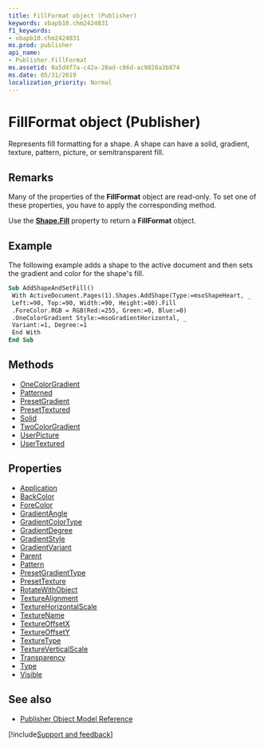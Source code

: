 ```yaml
---
title: FillFormat object (Publisher)
keywords: vbapb10.chm2424831
f1_keywords:
- vbapb10.chm2424831
ms.prod: publisher
api_name:
- Publisher.FillFormat
ms.assetid: 0a5d4f7a-c42a-28ad-c86d-ac9828a3b874
ms.date: 05/31/2019
localization_priority: Normal
---
```



# FillFormat object (Publisher)

Represents fill formatting for a shape. A shape can have a solid, gradient, texture, pattern, picture, or semitransparent fill.
 

## Remarks

Many of the properties of the **FillFormat** object are read-only. To set one of these properties, you have to apply the corresponding method.
 
Use the **[Shape.Fill](Publisher.Shape.Fill.md)** property to return a **FillFormat** object. 
 

## Example

The following example adds a shape to the active document and then sets the gradient and color for the shape's fill.

```vb
Sub AddShapeAndSetFill() 
 With ActiveDocument.Pages(1).Shapes.AddShape(Type:=msoShapeHeart, _ 
 Left:=90, Top:=90, Width:=90, Height:=80).Fill 
 .ForeColor.RGB = RGB(Red:=255, Green:=0, Blue:=0) 
 .OneColorGradient Style:=msoGradientHorizontal, _ 
 Variant:=1, Degree:=1 
 End With 
End Sub
```


## Methods

- [OneColorGradient](Publisher.FillFormat.OneColorGradient.md)
- [Patterned](Publisher.FillFormat.Patterned.md)
- [PresetGradient](Publisher.FillFormat.PresetGradient.md)
- [PresetTextured](Publisher.FillFormat.PresetTextured.md)
- [Solid](Publisher.FillFormat.Solid.md)
- [TwoColorGradient](Publisher.FillFormat.TwoColorGradient.md)
- [UserPicture](Publisher.FillFormat.UserPicture.md)
- [UserTextured](Publisher.FillFormat.UserTextured.md)

## Properties

- [Application](Publisher.FillFormat.Application.md)
- [BackColor](Publisher.FillFormat.BackColor.md)
- [ForeColor](Publisher.FillFormat.ForeColor.md)
- [GradientAngle](Publisher.fillformat.gradientangle.md)
- [GradientColorType](Publisher.FillFormat.GradientColorType.md)
- [GradientDegree](Publisher.FillFormat.GradientDegree.md)
- [GradientStyle](Publisher.FillFormat.GradientStyle.md)
- [GradientVariant](Publisher.FillFormat.GradientVariant.md)
- [Parent](Publisher.FillFormat.Parent.md)
- [Pattern](Publisher.FillFormat.Pattern.md)
- [PresetGradientType](Publisher.FillFormat.PresetGradientType.md)
- [PresetTexture](Publisher.FillFormat.PresetTexture.md)
- [RotateWithObject](Publisher.fillformat.rotatewithobject.md)
- [TextureAlignment](Publisher.fillformat.texturealignment.md)
- [TextureHorizontalScale](Publisher.fillformat.texturehorizontalscale.md)
- [TextureName](Publisher.FillFormat.TextureName.md)
- [TextureOffsetX](Publisher.fillformat.textureoffsetx.md)
- [TextureOffsetY](Publisher.fillformat.textureoffsety.md)
- [TextureType](Publisher.FillFormat.TextureType.md)
- [TextureVerticalScale](Publisher.fillformat.textureverticalscale.md)
- [Transparency](Publisher.fillformat.transparency.md)
- [Type](Publisher.FillFormat.Type.md)
- [Visible](Publisher.FillFormat.Visible.md)

## See also

- [Publisher Object Model Reference](overview/publisher/object-model.md)



[!include[Support and feedback](~/includes/feedback-boilerplate.md)]